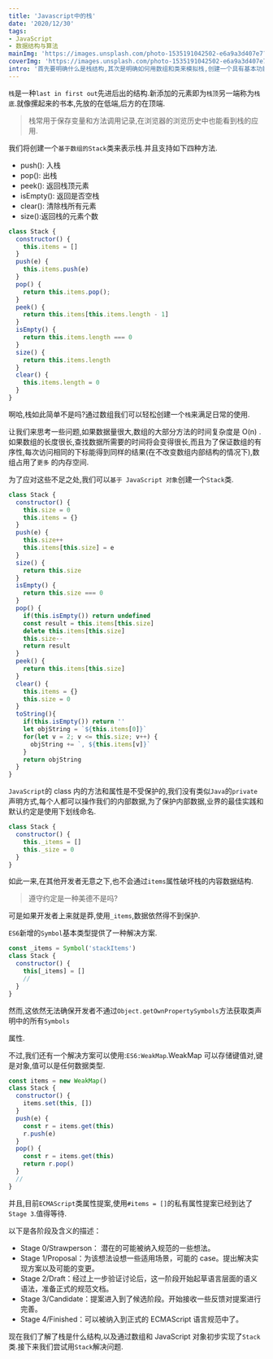```yaml
---
title: 'Javascript中的栈'
date: '2020/12/30'
tags:
- JavaScript
- 数据结构与算法
mainImg: 'https://images.unsplash.com/photo-1535191042502-e6a9a3d407e7?crop=entropy&cs=tinysrgb&fit=max&fm=jpg&ixid=MXwxNjUyNjZ8MHwxfHJhbmRvbXx8fHx8fHx8&ixlib=rb-1.2.1&q=80&w=1080'
coverImg: 'https://images.unsplash.com/photo-1535191042502-e6a9a3d407e7?crop=entropy&cs=tinysrgb&fit=max&fm=jpg&ixid=MXwxNjUyNjZ8MHwxfHJhbmRvbXx8fHx8fHx8&ixlib=rb-1.2.1&q=80&w=400'
intro: '首先要明确什么是栈结构,其次是明确如何用数组和类来模拟栈,创建一个具有基本功能的 Stack 类.'
---
```


`栈`是一种`last in first out`先进后出的结构.新添加的元素即为`栈顶`另一端称为`栈底`.就像摞起来的书本,先放的在低端,后方的在顶端.

> 栈常用于保存变量和方法调用记录,在浏览器的浏览历史中也能看到栈的应用.

我们将创建一个`基于数组的Stack`类来表示栈.并且支持如下四种方法.

- push(): 入栈
- pop(): 出栈
- peek(): 返回栈顶元素
- isEmpty(): 返回是否空栈
- clear(): 清除栈所有元素
- size():返回栈的元素个数

```js
class Stack {
  constructor() {
    this.items = []
  }
  push(e) {
    this.items.push(e)
  }
  pop() {
    return this.items.pop();
  }
  peek() {
    return this.items[this.items.length - 1]
  }
  isEmpty() {
    return this.items.length === 0
  }
  size() {
    return this.items.length
  }
  clear() {
    this.items.length = 0
  }
}
```

啊哈,栈如此简单不是吗?通过数组我们可以轻松创建一个`栈`来满足日常的使用.

让我们来思考一些问题,如果数据量很大,数组的大部分方法的时间复杂度是 O(n) .如果数组的长度很长,查找数据所需要的时间将会变得很长,而且为了保证数组的有序性,每次访问相同的下标能得到同样的结果(在不改变数组内部结构的情况下),数组占用了`更多` 的内存空间.

为了应对这些不足之处,我们可以`基于 JavaScript 对象`创建一个`Stack`类.

```js
class Stack {
  constructor() {
    this.size = 0
    this.items = {}
  }
  push(e) {
    this.size++
    this.items[this.size] = e    
  }
  size() {
    return this.size
  }
  isEmpty() {
    return this.size === 0
  }
  pop() {   
    if(this.isEmpty()) return undefined
    const result = this.items[this.size]
    delete this.items[this.size]
    this.size--
    return result
  }
  peek() {
    return this.items[this.size]
  }
  clear() {
    this.items = {}
    this.size = 0
  }
  toString(){
    if(this.isEmpty()) return ''
    let objString = `${this.items[0]}`
    for(let v = 2; v <= this.size; v++) {
      objString += `, ${this.items[v]}`
    }
    return objString
  }
}
```

`JavaScript`的 class 内的方法和属性是不受保护的,我们没有类似`Java`的`private`声明方式,每个人都可以操作我们的内部数据,为了保护内部数据,业界的最佳实践和默认约定是使用下划线命名.

```js
class Stack {
  constructor() {
    this._items = []
    this._size = 0
  }
}
```

如此一来,在其他开发者无意之下,也不会通过`items`属性破坏栈的内容数据结构.

> 遵守约定是一种美德不是吗?

可是如果开发者上来就是莽,使用`_items`,数据依然得不到保护.

`ES6`新增的`Symbol`基本类型提供了一种解决方案.

```js
const _items = Symbol('stackItems')
class Stack {
  constructor() {
    this[_items] = []
    //
  }
}
```

然而,这依然无法确保开发者不通过`Object.getOwnPropertySymbols`方法获取类声明中的所有`Symbols`

属性.

不过,我们还有一个解决方案可以使用:`ES6:WeakMap`.WeakMap 可以存储键值对,键是对象,值可以是任何数据类型.

```js
const items = new WeakMap()
class Stack {
  constructor() {
    items.set(this, [])
  }
  push(e) {
    const r = items.get(this)
    r.push(e)
  }
  pop() {
    const r = items.get(this)
    return r.pop()
  }
  //
}
```

并且,目前`ECMAScript`类属性提案,使用`#items = []`的私有属性提案已经到达了`Stage 3`.值得等待.

以下是各阶段及含义的描述：

- Stage 0/Strawperson： 潜在的可能被纳入规范的一些想法。
- Stage 1/Proposal：为该想法设想一些适用场景，可能的 case。提出解决实现方案以及可能的变更。
- Stage 2/Draft：经过上一步验证讨论后，这一阶段开始起草语言层面的语义语法，准备正式的规范文档。
- Stage 3/Candidate：提案进入到了候选阶段。开始接收一些反馈对提案进行完善。
- Stage 4/Finished：可以被纳入到正式的 ECMAScript 语言规范中了。



现在我们了解了栈是什么结构,以及通过数组和 JavaScript 对象初步实现了`Stack`类.接下来我们尝试用`Stack`解决问题.